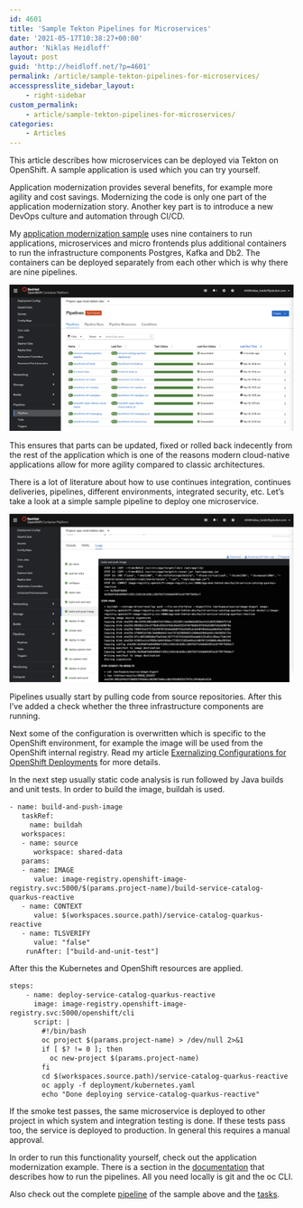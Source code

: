 ```yaml
---
id: 4601
title: 'Sample Tekton Pipelines for Microservices'
date: '2021-05-17T10:38:27+00:00'
author: 'Niklas Heidloff'
layout: post
guid: 'http://heidloff.net/?p=4601'
permalink: /article/sample-tekton-pipelines-for-microservices/
accesspresslite_sidebar_layout:
    - right-sidebar
custom_permalink:
    - article/sample-tekton-pipelines-for-microservices/
categories:
    - Articles
---
```


This article describes how microservices can be deployed via Tekton on OpenShift. A sample application is used which you can try yourself.

Application modernization provides several benefits, for example more agility and cost savings. Modernizing the code is only one part of the application modernization story. Another key part is to introduce a new DevOps culture and automation through CI/CD.

My [application modernization sample](https://github.com/IBM/application-modernization-javaee-quarkus) uses nine containers to run applications, microservices and micro frontends plus additional containers to run the infrastructure components Postgres, Kafka and Db2. The containers can be deployed separately from each other which is why there are nine pipelines.

![image](/assets/img/2021/05/pipelines-tekton-1.png)

This ensures that parts can be updated, fixed or rolled back indecently from the rest of the application which is one of the reasons modern cloud-native applications allow for more agility compared to classic architectures.

There is a lot of literature about how to use continues integration, continues deliveries, pipelines, different environments, integrated security, etc. Let’s take a look at a simple sample pipeline to deploy one microservice.

![image](/assets/img/2021/05/pipelines-tekton-4.png)

Pipelines usually start by pulling code from source repositories. After this I’ve added a check whether the three infrastructure components are running.

Next some of the configuration is overwritten which is specific to the OpenShift environment, for example the image will be used from the OpenShift internal registry. Read my article [Exernalizing Configurations for OpenShift Deployments](http://heidloff.net/article/externalizing-configurations-for-openshift-deployments/) for more details.

In the next step usually static code analysis is run followed by Java builds and unit tests. In order to build the image, buildah is used.

```
- name: build-and-push-image
   taskRef:
     name: buildah
   workspaces:
   - name: source
      workspace: shared-data
   params:
   - name: IMAGE
      value: image-registry.openshift-image-registry.svc:5000/$(params.project-name)/build-service-catalog-quarkus-reactive
   - name: CONTEXT
      value: $(workspaces.source.path)/service-catalog-quarkus-reactive
   - name: TLSVERIFY
      value: "false"
    runAfter: ["build-and-unit-test"] 
```

After this the Kubernetes and OpenShift resources are applied.

```
steps:
    - name: deploy-service-catalog-quarkus-reactive
      image: image-registry.openshift-image-registry.svc:5000/openshift/cli
      script: |
        #!/bin/bash
        oc project $(params.project-name) > /dev/null 2>&1
        if [ $? != 0 ]; then 
          oc new-project $(params.project-name)
        fi
        cd $(workspaces.source.path)/service-catalog-quarkus-reactive
        oc apply -f deployment/kubernetes.yaml
        echo "Done deploying service-catalog-quarkus-reactive"
```

If the smoke test passes, the same microservice is deployed to other project in which system and integration testing is done. If these tests pass too, the service is deployed to production. In general this requires a manual approval.

In order to run this functionality yourself, check out the application modernization example. There is a section in the [documentation](https://github.com/IBM/application-modernization-javaee-quarkus#deployment-to-openshift-on-ibm-cloud-with-tekton) that describes how to run the pipelines. All you need locally is git and the oc CLI.

Also check out the complete [pipeline](https://github.com/IBM/application-modernization-javaee-quarkus/tree/master/scripts-openshift-tekton/application/tasks) of the sample above and the [tasks](https://github.com/IBM/application-modernization-javaee-quarkus/tree/master/scripts-openshift-tekton/application/tasks).